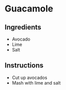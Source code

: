 # Guacamole
## Ingredients
* Avocado
* Lime
* Salt
## Instructions
* Cut up avocados
* Mash with lime and salt
